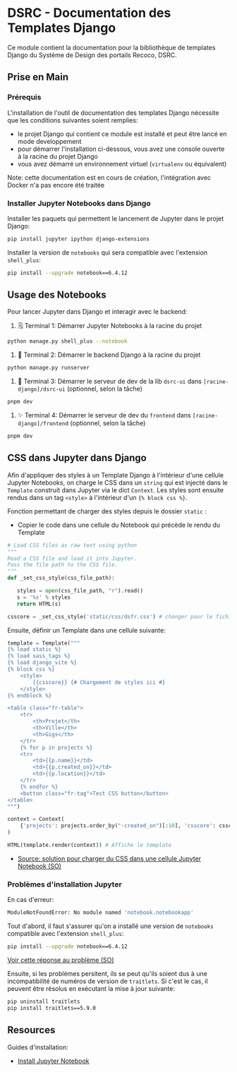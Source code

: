 # DSRC - Documentation des Templates Django

Ce module contient la documentation pour la bibliothèque de templates Django du Système de Design des portails Recoco, DSRC.

## Prise en Main

### Prérequis

L'installation de l'outil de documentation des templates Django nécessite que les conditions suivantes soient remplies:

- le projet Django qui contient ce module est installé et peut être lancé en mode developpement
- pour démarrer l'installation ci-dessous, vous avez une console ouverte à la racine du projet Django
- vous avez démarré un environnement virtuel (`virtualenv` ou équivalent)

Note: cette documentation est en cours de création,  l'intégration avec Docker n'a pas encore été traitée

### Installer Jupyter Notebooks dans Django

Installer les paquets qui permettent le lancement de Jupyter dans le projet Django:

```sh
pip install jupyter ipython django-extensions
```

Installer la version de `notebooks` qui sera compatible avec l'extension  `shell_plus`:

```sh
pip install --upgrade notebook==6.4.12
```

## Usage des Notebooks

Pour lancer Jupyter dans Django et interagir avec le backend:

1. 🗒️ Terminal 1: Démarrer Jupyter Notebooks à la racine du projet

```sh
python manage.py shell_plus --notebook
```

1. 🐍 Terminal 2: Démarrer le backend Django à la racine du projet

```sh
python manage.py runserver
```

1. 🎨 Terminal 3: Démarrer  le serveur de dev de la lib `dsrc-ui` dans `[racine-django]/dsrc-ui` (optionnel, selon la tâche)

```sh
pnpm dev
```

1. ✨ Terminal 4: Démarrer   le serveur de dev du `frontend` dans `[racine-django]/frontend` (optionnel, selon la tâche)

```sh
pnpm dev
```

## CSS dans Jupyter dans Django

Afin d'appliquer des styles à un Template Django à l'intérieur d'une cellule Jupyter Notebooks,  on charge le CSS dans un `string` qui est injecté  dans le `Template` construit dans Jupyter via le dict `Context`. Les styles sont ensuite rendus dans un tag `<style>` à l'intérieur d'un `{% block css %}`.


Fonction permettant de charger des styles depuis le dossier `static` :

- Copier le code dans une cellule du Notebook qui précède le rendu du Template

```python
# Load CSS files as raw text using python
"""
Read a CSS file and load it into Jupyter.
Pass the file path to the CSS file.
"""
def _set_css_style(css_file_path):

   styles = open(css_file_path, "r").read()
   s = '%s' % styles     
   return HTML(s)

csscore = _set_css_style('static/css/dsfr.css') # changer pour le fichier de style souhaité
```

Ensuite, définir un Template dans une cellule suivante:

```python
template = Template("""
{% load static %}
{% load sass_tags %}
{% load django_vite %}
{% block css %}
    <style>
        {{csscore}} {# Chargement de styles ici #}
    </style>
{% endblock %}

<table class="fr-table">
    <tr>
        <th>Projet</th>
        <th>Ville</th>
        <th>Gigs</th>
    </tr>
    {% for p in projects %}
    <tr>
        <td>{{p.name}}</td>
        <td>{{p.created_on}}</td>
        <td>{{p.location}}</td>
    </tr>
    {% endfor %}
    <button class="fr-tag">Test CSS button</button>
</table>
""")

context = Context(
    {'projects': projects.order_by("-created_on")[:10], 'csscore': csscore.data } # On passe les styles, contenus dans `data`
)

HTML(template.render(context)) # Affiche le template
```

- [Source: solution pour charger du CSS dans une cellule Jupyter Notebook (SO)](https://stackoverflow.com/questions/32156248/how-do-i-set-custom-css-for-my-ipython-ihaskell-jupyter-notebook)


### Problèmes d'installation Jupyter

En cas d'erreur:

```sh
ModuleNotFoundError: No module named 'notebook.notebookapp'
```

Tout d'abord, il faut s'assurer qu'on a installé une version de `notebooks` compatible avec l'extension `shell_plus`:

```sh
pip install --upgrade notebook==6.4.12
```

[Voir cette réponse au problème (SO)](https://stackoverflow.com/questions/76893872/modulenotfounderror-no-module-named-notebook-base-when-installing-nbextension)

Ensuite, si les problèmes persitent, ils se peut qu'ils soient dus à une incompatibilité de numéros de version de `traitlets`. Si c'est le cas, il peuvent être résolus en exécutant la mise à jour suivante:

```sh
pip uninstall traitlets
pip install traitlets==5.9.0
```

## Resources

Guides d'installation:

- [Install Jupyter Notebook](https://github.com/jupyter/notebook)